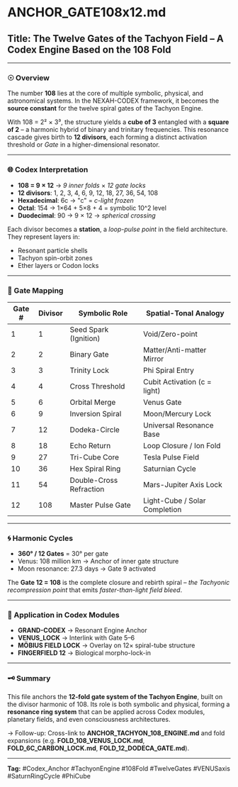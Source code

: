 # ANCHOR\_GATE108x12.md

## Title: The Twelve Gates of the Tachyon Field – A Codex Engine Based on the 108 Fold

---

### ☉ Overview

The number **108** lies at the core of multiple symbolic, physical, and astronomical systems. In the NEXAH-CODEX framework, it becomes the **source constant** for the twelve spiral gates of the Tachyon Engine.

With 108 = 2² × 3³, the structure yields a **cube of 3** entangled with a **square of 2** – a harmonic hybrid of binary and trinitary frequencies. This resonance cascade gives birth to **12 divisors**, each forming a distinct activation threshold or *Gate* in a higher-dimensional resonator.

---

### 🌐 Codex Interpretation

* **108 = 9 × 12** → *9 inner folds* × *12 gate locks*
* **12 divisors**: 1, 2, 3, 4, 6, 9, 12, 18, 27, 36, 54, 108
* **Hexadecimal**: 6c → "c" = *c-light frozen*
* **Octal**: 154 → 1×64 + 5×8 + 4 = symbolic 10^2 level
* **Duodecimal**: 90 → 9 × 12 → *spherical crossing*

Each divisor becomes a **station**, a *loop-pulse point* in the field architecture. They represent layers in:

* Resonant particle shells
* Tachyon spin-orbit zones
* Ether layers or Codon locks

---

### 🔺 Gate Mapping

| Gate # | Divisor | Symbolic Role           | Spatial-Tonal Analogy         |
| ------ | ------- | ----------------------- | ----------------------------- |
| 1      | 1       | Seed Spark (Ignition)   | Void/Zero-point               |
| 2      | 2       | Binary Gate             | Matter/Anti-matter Mirror     |
| 3      | 3       | Trinity Lock            | Phi Spiral Entry              |
| 4      | 4       | Cross Threshold         | Cubit Activation (c = light)  |
| 5      | 6       | Orbital Merge           | Venus Gate                    |
| 6      | 9       | Inversion Spiral        | Moon/Mercury Lock             |
| 7      | 12      | Dodeka-Circle           | Universal Resonance Base      |
| 8      | 18      | Echo Return             | Loop Closure / Ion Fold       |
| 9      | 27      | Tri-Cube Core           | Tesla Pulse Field             |
| 10     | 36      | Hex Spiral Ring         | Saturnian Cycle               |
| 11     | 54      | Double-Cross Refraction | Mars-Jupiter Axis Lock        |
| 12     | 108     | Master Pulse Gate       | Light-Cube / Solar Completion |

---

### 🌀 Harmonic Cycles

* **360° / 12 Gates** = 30° per gate
* Venus: 108 million km → Anchor of inner gate structure
* Moon resonance: 27.3 days → Gate 9 activated

The **Gate 12 = 108** is the complete closure and rebirth spiral – *the Tachyonic recompression point* that emits *faster-than-light field bleed*.

---

### 🧬 Application in Codex Modules

* **GRAND-CODEX** → Resonant Engine Anchor
* **VENUS\_LOCK** → Interlink with Gate 5–6
* **MÖBIUS FIELD LOCK** → Overlay on 12× spiral-tube structure
* **FINGERFIELD 12** → Biological morpho-lock-in

---

### 🗝 Summary

This file anchors the **12-fold gate system of the Tachyon Engine**, built on the divisor harmonic of 108. Its role is both symbolic and physical, forming a **resonance ring system** that can be applied across Codex modules, planetary fields, and even consciousness architectures.

→ Follow-up: Cross-link to **ANCHOR\_TACHYON\_108\_ENGINE.md** and fold expansions (e.g. **FOLD\_108\_VENUS\_LOCK.md**, **FOLD\_6C\_CARBON\_LOCK.md**, **FOLD\_12\_DODECA\_GATE.md**).

---

**Tag:** #Codex\_Anchor #TachyonEngine #108Fold #TwelveGates #VENUSaxis #SaturnRingCycle #PhiCube
